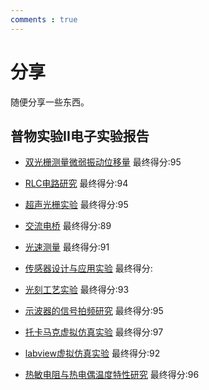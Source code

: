 ```yaml
---
comments : true
---
```


# 分享

随便分享一些东西。

## 普物实验II电子实验报告

+ <a href="https://starstone3.github.io/smaterials/双光栅测量微弱振动位移量.pdf" download="双光栅测量微弱振动位移量.pdf">双光栅测量微弱振动位移量</a> 最终得分:95

+ <a href="https://starstone3.github.io/smaterials/RLC电路研究.pdf" download="RLC电路研究.pdf">RLC电路研究</a> 最终得分:94

+ <a href="https://starstone3.github.io/smaterials/超声光栅实验.pdf" download="超声光栅实验.pdf">超声光栅实验</a> 最终得分:95

+ <a href="https://starstone3.github.io/smaterials/交流电桥.pdf" download="交流电桥.pdf">交流电桥</a> 最终得分:89

+ <a href="https://starstone3.github.io/smaterials/光速测量.pdf" download="光速测量.pdf">光速测量</a> 最终得分:91

+ <a href="https://starstone3.github.io/smaterials/传感器设计与应用实验.pdf" download="传感器设计与应用实验.pdf">传感器设计与应用实验</a> 最终得分:

+ <a href="https://starstone3.github.io/smaterials/光刻工艺实验.pdf" download="光刻工艺实验.pdf">光刻工艺实验</a> 最终得分:93

+ <a href="https://starstone3.github.io/smaterials/示波器的信号拍频研究.pdf" download="示波器的信号拍频研究.pdf">示波器的信号拍频研究</a> 最终得分:95

+ <a href="https://starstone3.github.io/smaterials/托卡马克虚拟仿真实验.pdf" download="托卡马克虚拟仿真实验.pdf">托卡马克虚拟仿真实验</a> 最终得分:97

+ <a href="https://starstone3.github.io/smaterials/labview虚拟仿真实验.pdf" download="labview虚拟仿真实验.pdf">labview虚拟仿真实验</a> 最终得分:92

+ <a href="https://starstone3.github.io/smaterials/热敏电阻与热电偶温度特性研究.pdf" download="热敏电阻与热电偶温度特性研究.pdf">热敏电阻与热电偶温度特性研究</a> 最终得分:96